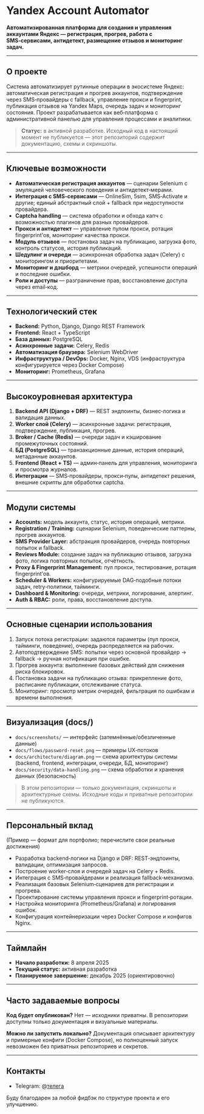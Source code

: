 # Yandex Account Automator

**Автоматизированная платформа для создания и управления аккаунтами Яндекс — регистрация, прогрев, работа с SMS‑сервисами, антидетект, размещение отзывов и мониторинг задач.**

---

## О проекте

Система автоматизирует рутинные операции в экосистеме Яндекс: автоматическая регистрация и прогрев аккаунтов, подтверждение через SMS‑провайдеры с fallback, управление прокси и fingerprint, публикация отзывов на Yandex Maps, очередь задач и мониторинг состояния. Проект разрабатывается как веб‑платформа с административной панелью для управления процессами и аналитики.

> **Статус:** в активной разработке. Исходный код в настоящий момент не публикуется — этот репозиторий содержит документацию, схемы и скриншоты.

---

## Ключевые возможности

* **Автоматическая регистрация аккаунтов** — сценарии Selenium с эмуляцией человеческого поведения и антидетект‑мерами.
* **Интеграция с SMS‑сервисами** — OnlineSim, 5sim, SMS‑Activate и другие; единый абстрактный слой + fallback при недоступности провайдера.
* **Captcha handling** — система обработки и обхода капч с возможностью плагинов для разных провайдеров.
* **Прокси и антидетект** — управление пулом прокси, ротация fingerprint’ов, мониторинг качества прокси.
* **Модуль отзывов** — постановка задач на публикацию, загрузка фото, контроль статусов, история публикаций.
* **Шедулинг и очереди** — асинхронная обработка задач (Celery) с мониторингом и приоритетами.
* **Мониторинг и дэшборд** — метрики очередей, успешности операций и последние ошибки.
* **Роли и доступы** — разграничение прав, восстановление доступа через email‑код.

---

## Технологический стек

* **Backend:** Python, Django, Django REST Framework
* **Frontend:** React + TypeScript
* **База данных:** PostgreSQL
* **Асинхронные задачи:** Celery, Redis
* **Автоматизация браузера:** Selenium WebDriver
* **Инфраструктура / DevOps:** Docker, Nginx, VDS (инфраструктура конфигурируется через Docker Compose)
* **Мониторинг:** Prometheus, Grafana

---

## Высокоуровневая архитектура

1. **Backend API (Django + DRF)** — REST эндпоинты, бизнес‑логика и валидация данных.
2. **Worker слой (Celery)** — асинхронные задачи: регистрация, подтверждение, публикация, прогрев.
3. **Broker / Cache (Redis)** — очереди задач и кэширование промежуточных состояний.
4. **БД (PostgreSQL)** — транзакционные данные, история операций, метаданные аккаунтов.
5. **Frontend (React + TS)** — админ‑панель для управления, мониторинга и просмотра журналов.
6. **Интеграции** — SMS‑провайдеры, прокси‑пулы, антидетект решения, внешние скрипты для обработки captcha.

---

## Модули системы

* **Accounts:** модель аккаунта, статус, история операций, метрики.
* **Registration / Training:** сценарии Selenium, поведенческие паттерны, прогрев аккаунтов.
* **SMS Provider Layer:** абстракция провайдеров, очередь повторных попыток и fallback.
* **Reviews Module:** создание задач на публикацию отзывов, загрузка фото, логика повторных попыток, отчётность.
* **Proxy & Fingerprint Management:** пул прокси, тестирование, ротация fingerprint’ов.
* **Scheduler & Workers:** конфигурируемые DAG‑подобные потоки задач, retry‑политики, тайминги.
* **Dashboard & Monitoring:** очереди, метрики, логирование, алертинг.
* **Auth & RBAC:** роли, права, восстановление доступа.

---

## Основные сценарии использования

1. Запуск потока регистрации: задаются параметры (пул прокси, тайминги, поведение), очередь распределяется на рабочих.
2. Автоподтверждение SMS: попытки через основной провайдер → fallback → ручная нотификация при ошибке.
3. Прогрев аккаунта: выполнение базовых действий для снижения риска блокировок.
4. Постановка задачи на публикацию отзыва: прикрепление фото, расписание публикации, отслеживание статуса.
5. Мониторинг: просмотр метрик очередей, фильтрация по ошибкам и времени выполнения.

---

## Визуализация (docs/)

* `docs/screenshots/` — интерфейс (затемнённые/обезличенные данные)
* `docs/flows/password-reset.png` — примеры UX‑потоков
* `docs/architecture/diagram.png` — схема архитектуры системы (backend, frontend, интеграции, очереди, БД, мониторинг)
* `docs/security/data-handling.png` — схема обработки и хранения данных (безопасность)

> В этом репозитории — только документация, скриншоты и архитектурные схемы. Исходные коды и приватные репозитории не публикуются.

---

## Персональный вклад

(Пример — формат для портфолио; перечислите свои реальные достижения)

* Разработка backend‑логики на Django и DRF: REST‑эндпоинты, валидации, оптимизация запросов.
* Построение worker‑слоя и очередей задач на Celery + Redis.
* Интеграция с SMS‑провайдерами и реализация fallback‑механизма.
* Реализация базовых Selenium‑сценариев для регистрации и прогрева.
* Проектирование системы управления прокси и fingerprint‑ротации.
* Настройка мониторинга (Prometheus/Grafana) и логирования ошибок.
* Конфигурация контейнеризации через Docker Compose и конфигов Nginx.

---

## Таймлайн

* **Начало разработки:** 8 апреля 2025
* **Текущий статус:** активная разработка
* **Планируемое завершение:** декабрь 2025 (ориентировочно)

---

## Часто задаваемые вопросы

**Код будет опубликован?** Нет — исходники приватны. В репозитории доступны только документация и визуальные материалы.

**Можно ли запустить локально?** Документация описывает архитектуру и примерные конфиги (Docker Compose), но полноценный запуск невозможен без приватных репозиториев и секретов.

---

## Контакты

* Telegram: @[телега](https://t.me/spotify_topp)

Буду благодарен за любой фидбэк по структуре проекта и его улучшению.
